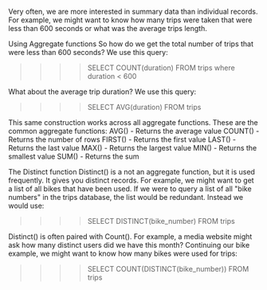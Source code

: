 Very often, we are more interested in summary data than individual records. For example, we might want to know how many trips were taken that were less than 600 seconds or what was the average trips length. 

Using Aggregate functions
So how do we get the total number of trips that were less than 600 seconds? We use this query:

>>>> SELECT COUNT(duration) FROM trips where duration < 600

What about the average trip duration? We use this query:

>>>> SELECT AVG(duration) FROM trips

This same construction works across all aggregate functions. These are the common aggregate functions:
AVG() - Returns the average value
COUNT() - Returns the number of rows
FIRST() - Returns the first value
LAST() - Returns the last value
MAX() - Returns the largest value
MIN() - Returns the smallest value
SUM() - Returns the sum

The Distinct function
Distinct() is a not an aggregate function, but it is used frequently. It gives you distinct records. For example, we might want to get a list of all bikes that have been used. If we were to query a list of all "bike numbers" in the trips database, the list would be redundant. Instead we would use:

>>>> SELECT DISTINCT(bike_number) FROM trips

Distinct() is often paired with Count(). For example, a media website might ask how many distinct users did we have this month? Continuing our bike example, we might want to know how many bikes were used for trips:

>>>> SELECT COUNT(DISTINCT(bike_number)) FROM trips
